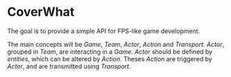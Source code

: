 # CoverWhat

The goal is to provide a simple API for FPS-like game development.

The main concepts will be _Game_, _Team_, _Actor_, _Action_ and _Transport_.
_Actor_, grouped in _Team_, are interacting in a _Game_. _Actor_ should be defined by _entities_, which can be altered by _Action_.
Theses _Action_ are triggered by _Actor_, and are transmitted using _Transport_.
